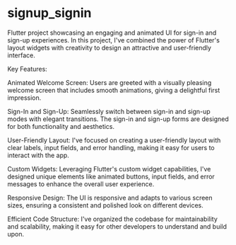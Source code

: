 # signup_signin

Flutter project showcasing an engaging and animated UI for sign-in and sign-up experiences. In this project, I've combined the power of Flutter's layout widgets with creativity to design an attractive and user-friendly interface.

Key Features:

Animated Welcome Screen: Users are greeted with a visually pleasing welcome screen that includes smooth animations, giving a delightful first impression.

Sign-In and Sign-Up: Seamlessly switch between sign-in and sign-up modes with elegant transitions. The sign-in and sign-up forms are designed for both functionality and aesthetics.

User-Friendly Layout: I've focused on creating a user-friendly layout with clear labels, input fields, and error handling, making it easy for users to interact with the app.

Custom Widgets: Leveraging Flutter's custom widget capabilities, I've designed unique elements like animated buttons, input fields, and error messages to enhance the overall user experience.

Responsive Design: The UI is responsive and adapts to various screen sizes, ensuring a consistent and polished look on different devices.

Efficient Code Structure: I've organized the codebase for maintainability and scalability, making it easy for other developers to understand and build upon.


